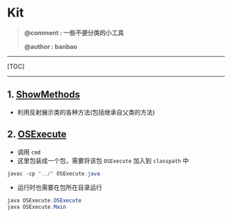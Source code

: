 # Kit
> **@comment : 一些不便分类的小工具**
>
> **@author : banbao**

---

[TOC]

---



## 1. [ShowMethods](ShowMethods.java)

+ 利用反射展示类的各种方法(包括继承自父类的方法)



## 2. [OSExecute](OSExecute/Main.java)

+ 调用 `cmd`
+ 这里包装成一个包，需要将该包 `OSExecute` 加入到 `classpath` 中

```powershell
javac -cp "../" OSExecute.java
```

+ 运行时也需要在包所在目录运行

```powershell
java OSExecute.OSExecute
java OSExecute.Main
```



